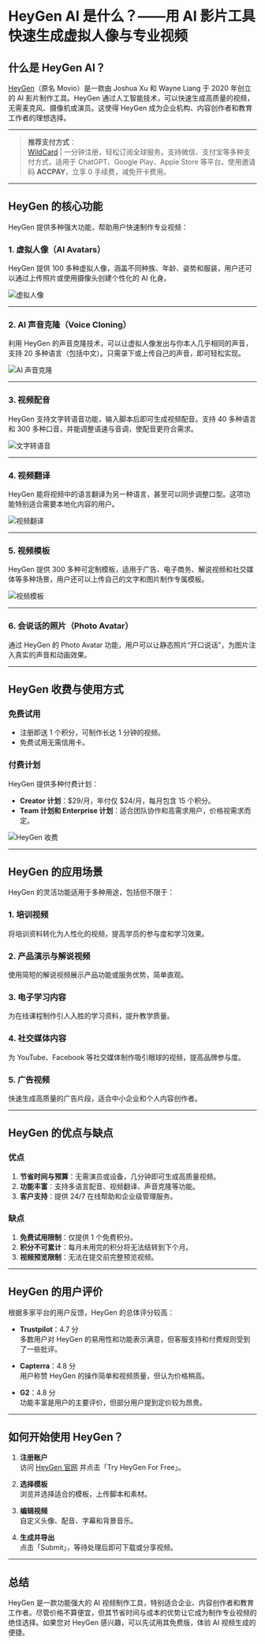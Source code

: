 # HeyGen AI 是什么？——用 AI 影片工具快速生成虚拟人像与专业视频

## 什么是 HeyGen AI？

[HeyGen](https://www.heygen.com/)（原名 Movio）是一款由 Joshua Xu 和 Wayne Liang 于 2020 年创立的 AI 影片制作工具。HeyGen 通过人工智能技术，可以快速生成高质量的视频，无需麦克风、摄像机或演员。这使得 HeyGen 成为企业机构、内容创作者和教育工作者的理想选择。

---

> **推荐支付方式**：  
> [WildCard](https://bit.ly/bewildcard) | 一分钟注册，轻松订阅全球服务。支持微信、支付宝等多种支付方式，适用于 ChatGPT、Google Play、Apple Store 等平台。使用邀请码 **ACCPAY**，立享 0 手续费，减免开卡费用。

---

## HeyGen 的核心功能

HeyGen 提供多种强大功能，帮助用户快速制作专业视频：

### 1. 虚拟人像（AI Avatars）
HeyGen 提供 100 多种虚拟人像，涵盖不同种族、年龄、姿势和服装，用户还可以通过上传照片或使用摄像头创建个性化的 AI 化身。

![虚拟人像](https://rankwoo.com/wp-content/uploads/2023/11/heygen-avatar-1024x596.jpg)

---

### 2. AI 声音克隆（Voice Cloning）
利用 HeyGen 的声音克隆技术，可以让虚拟人像发出与你本人几乎相同的声音，支持 20 多种语言（包括中文）。只需录下或上传自己的声音，即可轻松实现。

![AI 声音克隆](https://rankwoo.com/wp-content/uploads/2023/11/heygen-voice-clone-1024x378.jpg)

---

### 3. 视频配音
HeyGen 支持文字转语音功能，输入脚本后即可生成视频配音。支持 40 多种语言和 300 多种口音，并能调整语速与音调，使配音更符合需求。

![文字转语音](https://rankwoo.com/wp-content/uploads/2023/11/heygen-text-audio-1024x475.jpg)

---

### 4. 视频翻译
HeyGen 能将视频中的语言翻译为另一种语言，甚至可以同步调整口型。这项功能特别适合需要本地化内容的用户。

![视频翻译](https://rankwoo.com/wp-content/uploads/2023/11/heygen-video-translate-1024x521.jpg)

---

### 5. 视频模板
HeyGen 提供 300 多种可定制模板，适用于广告、电子商务、解说视频和社交媒体等多种场景，用户还可以上传自己的文字和图片制作专属模板。

![视频模板](https://rankwoo.com/wp-content/uploads/2023/11/heygen-photo-avatar-1024x390.jpg)

---

### 6. 会说话的照片（Photo Avatar）
通过 HeyGen 的 Photo Avatar 功能，用户可以让静态照片“开口说话”，为图片注入真实的声音和动画效果。

---

## HeyGen 收费与使用方式

### 免费试用
- 注册即送 1 个积分，可制作长达 1 分钟的视频。
- 免费试用无需信用卡。

### 付费计划
HeyGen 提供多种付费计划：
- **Creator 计划**：$29/月，年付仅 $24/月，每月包含 15 个积分。
- **Team 计划和 Enterprise 计划**：适合团队协作和高需求用户，价格视需求而定。

![HeyGen 收费](https://rankwoo.com/wp-content/uploads/2024/05/heygen-plan-pricing-1024x632.jpg)

---

## HeyGen 的应用场景

HeyGen 的灵活功能适用于多种用途，包括但不限于：

### 1. 培训视频
将培训资料转化为人性化的视频，提高学员的参与度和学习效果。

### 2. 产品演示与解说视频
使用简短的解说视频展示产品功能或服务优势，简单直观。

### 3. 电子学习内容
为在线课程制作引人入胜的学习资料，提升教学质量。

### 4. 社交媒体内容
为 YouTube、Facebook 等社交媒体制作吸引眼球的视频，提高品牌参与度。

### 5. 广告视频
快速生成高质量的广告片段，适合中小企业和个人内容创作者。

---

## HeyGen 的优点与缺点

### 优点
1. **节省时间与预算**：无需演员或设备，几分钟即可生成高质量视频。
2. **功能丰富**：支持多语言配音、视频翻译、声音克隆等功能。
3. **客户支持**：提供 24/7 在线帮助和企业级管理服务。

### 缺点
1. **免费试用限制**：仅提供 1 个免费积分。
2. **积分不可累计**：每月未用完的积分将无法结转到下个月。
3. **视频预览限制**：无法在提交前完整预览视频。

---

## HeyGen 的用户评价

根据多家平台的用户反馈，HeyGen 的总体评分较高：

- **Trustpilot**：4.7 分  
  多数用户对 HeyGen 的易用性和功能表示满意，但客服支持和付费规则受到了一些批评。

- **Capterra**：4.8 分  
  用户称赞 HeyGen 的操作简单和视频质量，但认为价格稍高。

- **G2**：4.8 分  
  功能丰富是用户的主要评价，但部分用户提到定价较为昂贵。

---

## 如何开始使用 HeyGen？

1. **注册账户**  
   访问 [HeyGen 官网](https://www.heygen.com/) 并点击「Try HeyGen For Free」。

2. **选择模板**  
   浏览并选择适合的模板，上传脚本和素材。

3. **编辑视频**  
   自定义头像、配音、字幕和背景音乐。

4. **生成并导出**  
   点击「Submit」，等待处理后即可下载或分享视频。

---

## 总结

HeyGen 是一款功能强大的 AI 视频制作工具，特别适合企业、内容创作者和教育工作者。尽管价格不算便宜，但其节省时间与成本的优势让它成为制作专业视频的绝佳选择。如果您对 HeyGen 感兴趣，可以先试用其免费版，体验 AI 视频生成的便捷。


